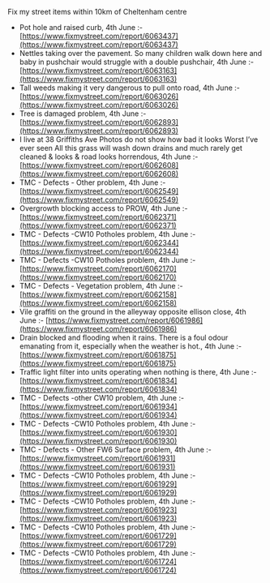 Fix my street items within 10km of Cheltenham centre

<!-- fix_marker starts -->

- Pot hole and raised curb, 4th June :- [https://www.fixmystreet.com/report/6063437](https://www.fixmystreet.com/report/6063437)
- Nettles taking over the pavement. So many children walk down here and baby in pushchair would struggle with a double pushchair, 4th June :- [https://www.fixmystreet.com/report/6063163](https://www.fixmystreet.com/report/6063163)
- Tall weeds making it very dangerous to pull onto road, 4th June :- [https://www.fixmystreet.com/report/6063026](https://www.fixmystreet.com/report/6063026)
- Tree is damaged problem, 4th June :- [https://www.fixmystreet.com/report/6062893](https://www.fixmystreet.com/report/6062893)
- I live at 38 Griffiths Ave Photos do not show how bad it looks Worst I’ve ever seen All this grass will wash down drains and much rarely get cleaned & looks & road looks horrendous, 4th June :- [https://www.fixmystreet.com/report/6062608](https://www.fixmystreet.com/report/6062608)
- TMC - Defects - Other problem, 4th June :- [https://www.fixmystreet.com/report/6062549](https://www.fixmystreet.com/report/6062549)
- Overgrowth blocking access to PROW, 4th June :- [https://www.fixmystreet.com/report/6062371](https://www.fixmystreet.com/report/6062371)
- TMC - Defects -CW10 Potholes problem, 4th June :- [https://www.fixmystreet.com/report/6062344](https://www.fixmystreet.com/report/6062344)
- TMC - Defects -CW10 Potholes problem, 4th June :- [https://www.fixmystreet.com/report/6062170](https://www.fixmystreet.com/report/6062170)
- TMC - Defects - Vegetation problem, 4th June :- [https://www.fixmystreet.com/report/6062158](https://www.fixmystreet.com/report/6062158)
- Vile graffiti on the ground in the alleyway opposite ellison close, 4th June :- [https://www.fixmystreet.com/report/6061986](https://www.fixmystreet.com/report/6061986)
- Drain blocked and flooding when it rains. There is a foul odour emanating from it, especially when the weather is hot., 4th June :- [https://www.fixmystreet.com/report/6061875](https://www.fixmystreet.com/report/6061875)
- Traffic light filter into units operating when nothing is there, 4th June :- [https://www.fixmystreet.com/report/6061834](https://www.fixmystreet.com/report/6061834)
- TMC - Defects -other CW10 problem, 4th June :- [https://www.fixmystreet.com/report/6061934](https://www.fixmystreet.com/report/6061934)
- TMC - Defects -CW10 Potholes problem, 4th June :- [https://www.fixmystreet.com/report/6061930](https://www.fixmystreet.com/report/6061930)
- TMC - Defects - Other FW6  Surface problem, 4th June :- [https://www.fixmystreet.com/report/6061931](https://www.fixmystreet.com/report/6061931)
- TMC - Defects -CW10 Potholes problem, 4th June :- [https://www.fixmystreet.com/report/6061929](https://www.fixmystreet.com/report/6061929)
- TMC - Defects -CW10 Potholes problem, 4th June :- [https://www.fixmystreet.com/report/6061923](https://www.fixmystreet.com/report/6061923)
- TMC - Defects -CW10 Potholes problem, 4th June :- [https://www.fixmystreet.com/report/6061729](https://www.fixmystreet.com/report/6061729)
- TMC - Defects -CW10 Potholes problem, 4th June :- [https://www.fixmystreet.com/report/6061724](https://www.fixmystreet.com/report/6061724)

<!-- fix_marker ends -->